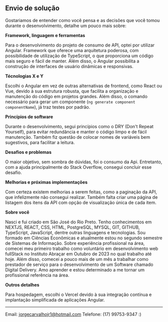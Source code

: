 ## Envio de solução

Gostariamos de entender como você pensa e as decisões que você tomou durante o desenvolvimento, detalhe um pouco mais sobre:

**Framework, linguagem e ferramentas**

Para o desenvolvimento do projeto de consumo de API, optei por utilizar Angular. Framework que oferece uma arquitetura poderosa, com possibilidade de utilização de  TypeScript, o que proporciona um código mais seguro e fácil de manter. Além disso, o Angular possibilita a construção de interfaces de usuário dinâmicas e responsivas.

**Técnologias X e Y**

Escolhi o Angular em vez de outras alternativas de frontend, como React ou Vue, devido à sua estrutura robusta, que facilita a organização e manutenção do código em projetos grandes. Além disso, o comando necessário para gerar um componente (`ng generate component componentName`), já traz testes por padrão.

**Princípios de software**

Durante o desenvolvimento, segui princípios como o DRY (Don't Repeat Yourself), para evitar redundância e manter o código limpo e de fácil manutenção. Também fiz questão de colocar nomes de variáveis bem sugestivos, para facilitar a leitura.

**Desafios e problemas**

O maior objetivo, sem sombra de dúvidas, foi o consumo da Api. Entretanto, com a ajuda principalmente do Stack Overflow, consegui concluir esse desafio.

**Melhorias e próximas implementações**

Com certeza existem melhorias a serem feitas, como a paginação da API, que infelizmente não consegui realizar. Também falta	criar uma página de listagem dos itens da API com opção de visualização única de cada item.

**Sobre você**

Nasci e fui criado em São José do Rio Preto. Tenho conhecimentos em NEXTJS, REACT, CSS, 
HTML, PostgreSQL, MYSQL, GIT, GITHUB, TypeScript, JavaScript, dentre outras linguagens e tecnologias. Sou formado em Ciências Econômicas e atualmente estou no segundo semestre de Sistemas de Informação. Sobre experiência profissional na área, comecei meu primeiro trabalho como voluntário em desenvolvimento web fullStack no Instituto Abraçar em Outubro de 2023 no qual trabalho até hoje. Além disso, comecei a pouco mais de um mês a trabalhar como prestador de serviço para o desenvolvimento de um Software chamado Digital Delivery. Amo aprender e estou determinado a me tornar um profissional referência na área.


**Outros detalhes**

Para hospedagem, escolhi o Vercel devido à sua integração contínua e implantação simplificada de aplicações Angular.

---

Email: jorgecarvalhojr1@hotmail.com
Telefone: (17) 99753-9347
 :) 